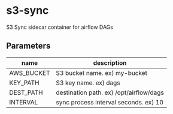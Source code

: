 # s3-sync

S3 Sync sidecar container for airflow DAGs

## Parameters

| name       | description                             |
| ---------- | --------------------------------------- |
| AWS_BUCKET | S3 bucket name. ex) my-bucket           |
| KEY_PATH   | S3 key name. ex) dags                   |
| DEST_PATH  | destination path. ex) /opt/airflow/dags |
| INTERVAL   | sync process interval seconds. ex) 10   |